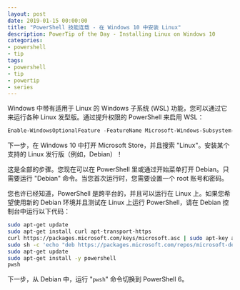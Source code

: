 ```yaml
---
layout: post
date: 2019-01-15 00:00:00
title: "PowerShell 技能连载 - 在 Windows 10 中安装 Linux"
description: PowerTip of the Day - Installing Linux on Windows 10
categories:
- powershell
- tip
tags:
- powershell
- tip
- powertip
- series
---
```

Windows 中带有适用于 Linux 的 Windows 子系统 (WSL) 功能，您可以通过它来运行各种 Linux 发型版。通过提升权限的 PowerShell 来启用 WSL：

```powershell
Enable-WindowsOptionalFeature -FeatureName Microsoft-Windows-Subsystem-Linux -Online
```

下一步，在 Windows 10 中打开 Microsoft Store，并且搜索 "Linux"。安装某个支持的 Linux 发行版（例如，Debian）！

这是全部的步骤。您现在可以在 PowerShell 里或通过开始菜单打开 Debian。只需要运行 "Debian" 命令。当您首次运行时，您需要设置一个 root 账号和密码。

您也许已经知道，PowerShell 是跨平台的，并且可以运行在 Linux 上。如果您希望使用新的 Debian 环境并且测试在 Linux 上运行 PowerShell，请在 Debian 控制台中运行以下代码：

```bash
sudo apt-get update
sudo apt-get install curl apt-transport-https
curl https://packages.microsoft.com/keys/microsoft.asc | sudo apt-key add -
sudo sh -c 'echo "deb https://packages.microsoft.com/repos/microsoft-debian-stretch-prod stretch main" > /etc/apt/sources.list.d/microsoft.list'
sudo apt-get update
sudo apt-get install -y powershell
pwsh
```

下一步，从 Debian 中，运行 "`pwsh`" 命令切换到 PowerShell 6。

<!--本文国际来源：[Installing Linux on Windows 10](https://community.idera.com/database-tools/powershell/powertips/b/tips/posts/installing-linux-on-windows-10)-->
